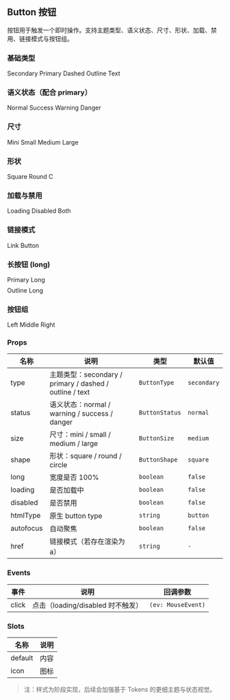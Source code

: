 ## Button 按钮

按钮用于触发一个即时操作。支持主题类型、语义状态、尺寸、形状、加载、禁用、链接模式与按钮组。

### 基础类型

<Demo title="基础类型">
<BuigButton type="secondary">Secondary</BuigButton>
<BuigButton type="primary">Primary</BuigButton>
<BuigButton type="dashed">Dashed</BuigButton>
<BuigButton type="outline">Outline</BuigButton>
<BuigButton type="text">Text</BuigButton>
</Demo>

### 语义状态（配合 primary）

<Demo title="语义状态">
<BuigButton type="primary" status="normal">Normal</BuigButton>
<BuigButton type="primary" status="success">Success</BuigButton>
<BuigButton type="primary" status="warning">Warning</BuigButton>
<BuigButton type="primary" status="danger">Danger</BuigButton>
</Demo>

### 尺寸

<Demo title="尺寸">
<BuigButton size="mini" type="primary">Mini</BuigButton>
<BuigButton size="small" type="primary">Small</BuigButton>
<BuigButton size="medium" type="primary">Medium</BuigButton>
<BuigButton size="large" type="primary">Large</BuigButton>
</Demo>

### 形状

<Demo title="形状">
<BuigButton shape="square" type="primary">Square</BuigButton>
<BuigButton shape="round" type="primary">Round</BuigButton>
<BuigButton shape="circle" type="primary" :long="false">C</BuigButton>
</Demo>

### 加载与禁用

<Demo title="加载与禁用">
<BuigButton loading type="primary">Loading</BuigButton>
<BuigButton disabled type="primary">Disabled</BuigButton>
<BuigButton loading disabled type="primary">Both</BuigButton>
</Demo>

### 链接模式

<Demo title="链接模式">
<BuigButton href="https://example.com" target="_blank" type="text">Link Button</BuigButton>
</Demo>

### 长按钮 (long)

<Demo title="长按钮 100%">
<div style="width:300px;display:flex;flex-direction:column;gap:8px;">
<BuigButton long type="primary">Primary Long</BuigButton>
<BuigButton long type="outline">Outline Long</BuigButton>
</div>
</Demo>

### 按钮组

<Demo title="按钮组">
<BuigButtonGroup type="primary" size="small">
	<BuigButton>Left</BuigButton>
	<BuigButton>Middle</BuigButton>
	<BuigButton>Right</BuigButton>
</BuigButtonGroup>
</Demo>

### Props

| 名称      | 说明                                                    | 类型           | 默认值      |
| --------- | ------------------------------------------------------- | -------------- | ----------- |
| type      | 主题类型：secondary / primary / dashed / outline / text | `ButtonType`   | `secondary` |
| status    | 语义状态：normal / warning / success / danger           | `ButtonStatus` | `normal`    |
| size      | 尺寸：mini / small / medium / large                     | `ButtonSize`   | `medium`    |
| shape     | 形状：square / round / circle                           | `ButtonShape`  | `square`    |
| long      | 宽度是否 100%                                           | `boolean`      | `false`     |
| loading   | 是否加载中                                              | `boolean`      | `false`     |
| disabled  | 是否禁用                                                | `boolean`      | `false`     |
| htmlType  | 原生 button type                                        | `string`       | `button`    |
| autofocus | 自动聚焦                                                | `boolean`      | `false`     |
| href      | 链接模式（若存在渲染为 a）                              | `string`       | `-`         |

### Events

| 事件  | 说明                              | 回调参数           |
| ----- | --------------------------------- | ------------------ |
| click | 点击（loading/disabled 时不触发） | `(ev: MouseEvent)` |

### Slots

| 名称    | 说明 |
| ------- | ---- |
| default | 内容 |
| icon    | 图标 |

> 注：样式为阶段实现，后续会加强基于 Tokens 的更细主题与状态视觉。
